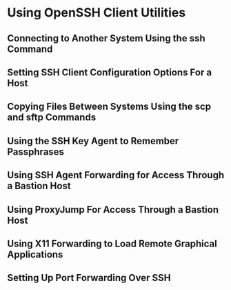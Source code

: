 <!--
SPDX-FileCopyrightText: 2023,2024 Oracle and/or its affiliates.
SPDX-License-Identifier: CC-BY-SA-4.0
-->
# Using OpenSSH Client Utilities

## Connecting to Another System Using the ssh Command

## Setting SSH Client Configuration Options For a Host

## Copying Files Between Systems Using the scp and sftp Commands

## Using the SSH Key Agent to Remember Passphrases

## Using SSH Agent Forwarding for Access Through a Bastion Host

## Using ProxyJump For Access Through a Bastion Host

## Using X11 Forwarding to Load Remote Graphical Applications

## Setting Up Port Forwarding Over SSH

